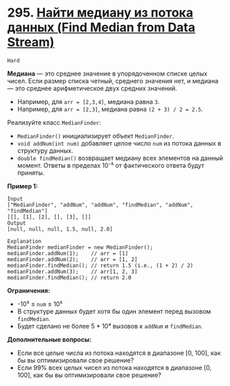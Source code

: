 # 295. [Найти медиану из потока данных (Find Median from Data Stream)](https://leetcode.com/problems/find-median-from-data-stream/description/)

`Hard`

**Медиана** — это среднее значение в упорядоченном списке целых чисел. Если размер списка четный, среднего значения нет, и медиана — это среднее арифметическое двух средних значений.

*   Например, для `arr = [2,3,4]`, медиана равна `3`.
*   Например, для `arr = [2,3]`, медиана равна `(2 + 3) / 2 = 2.5`.

Реализуйте класс `MedianFinder`:

*   `MedianFinder()` инициализирует объект `MedianFinder`.
*   `void addNum(int num)` добавляет целое число `num` из потока данных в структуру данных.
*   `double findMedian()` возвращает медиану всех элементов на данный момент. Ответы в пределах 10⁻⁵ от фактического ответа будут приняты.

**Пример 1:**
```
Input
["MedianFinder", "addNum", "addNum", "findMedian", "addNum", "findMedian"]
[[], [1], [2], [], [3], []]
Output
[null, null, null, 1.5, null, 2.0]

Explanation
MedianFinder medianFinder = new MedianFinder();
medianFinder.addNum(1);    // arr = [1]
medianFinder.addNum(2);    // arr = [1, 2]
medianFinder.findMedian(); // return 1.5 (i.e., (1 + 2) / 2)
medianFinder.addNum(3);    // arr[1, 2, 3]
medianFinder.findMedian(); // return 2.0
```

**Ограничения:**

*   -10⁵ ≤ `num` ≤ 10⁵
*   В структуре данных будет хотя бы один элемент перед вызовом `findMedian`.
*   Будет сделано не более 5 \* 10⁴ вызовов к `addNum` и `findMedian`.

**Дополнительные вопросы:**

*   Если все целые числа из потока находятся в диапазоне [0, 100], как бы вы оптимизировали свое решение?
*   Если 99% всех целых чисел из потока находятся в диапазоне [0, 100], как бы вы оптимизировали свое решение?